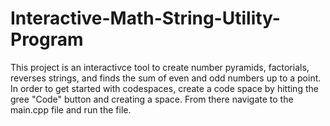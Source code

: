 # Interactive-Math-String-Utility-Program
This project is an interactivce tool to create number pyramids, factorials, reverses strings, and finds the sum of even and odd numbers up to a point.
In order to get started with codespaces, create a code space by hitting the gree "Code" button and creating a space. From there navigate to the main.cpp file and run the file.